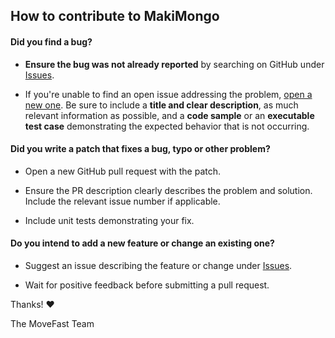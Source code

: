 ## How to contribute to MakiMongo

#### **Did you find a bug?**

- **Ensure the bug was not already reported** by searching on GitHub under [Issues](https://github.com/movefast-llc/maki-mongo/issues).

- If you're unable to find an open issue addressing the problem, [open a new one](https://github.com/movefast-llc/maki-mongo/issues/new). Be sure to include a **title and clear description**, as much relevant information as possible, and a **code sample** or an **executable test case** demonstrating the expected behavior that is not occurring.

#### **Did you write a patch that fixes a bug, typo or other problem?**

- Open a new GitHub pull request with the patch.

- Ensure the PR description clearly describes the problem and solution. Include the relevant issue number if applicable.

- Include unit tests demonstrating your fix.

#### **Do you intend to add a new feature or change an existing one?**

- Suggest an issue describing the feature or change under [Issues](https://github.com/movefast-llc/maki-mongo/issues).

- Wait for positive feedback before submitting a pull request.

Thanks! :heart:

The MoveFast Team

